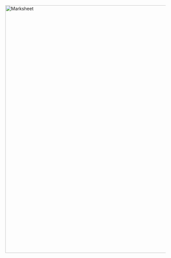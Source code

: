 <img width="1917" height="779" alt="Marksheet" src="https://github.com/user-attachments/assets/e58ee0ca-fd6f-416e-be05-ad5ded0193c3" />

